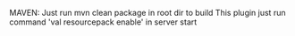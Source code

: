 MAVEN: Just run mvn clean package in root dir to build
This plugin just run command 'val resourcepack enable' in server start
